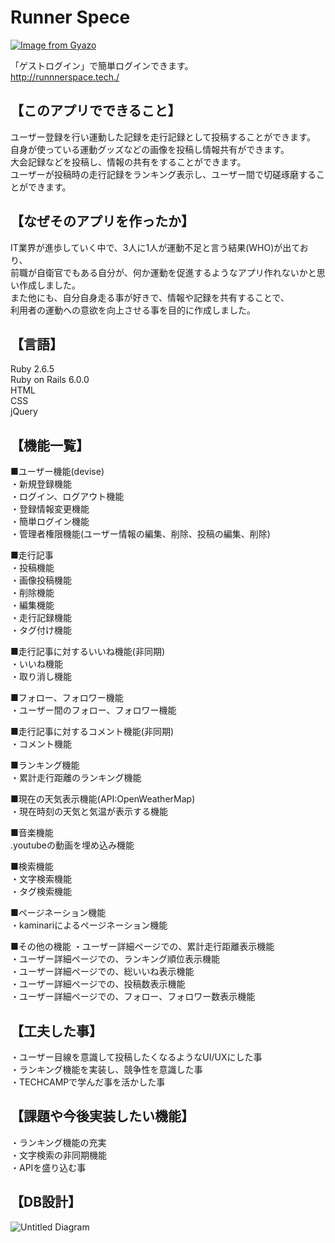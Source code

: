 # Runner Spece
[![Image from Gyazo](https://i.gyazo.com/50411bb853d92089237eed91e9b7bb64.jpg)](https://gyazo.com/50411bb853d92089237eed91e9b7bb64)  

「ゲストログイン」で簡単ログインできます。  
http://runnnerspace.tech./

## 【このアプリでできること】
ユーザー登録を行い運動した記録を走行記録として投稿することができます。  
自身が使っている運動グッズなどの画像を投稿し情報共有ができます。  
大会記録などを投稿し、情報の共有をすることができます。  
ユーザーが投稿時の走行記録をランキング表示し、ユーザー間で切磋琢磨することができます。  

## 【なぜそのアプリを作ったか】
IT業界が進歩していく中で、3人に1人が運動不足と言う結果(WHO)が出ており、  
前職が自衛官でもある自分が、何か運動を促進するようなアプリ作れないかと思い作成しました。  
また他にも、自分自身走る事が好きで、情報や記録を共有することで、  
利用者の運動への意欲を向上させる事を目的に作成しました。  

## 【言語】
Ruby 2.6.5  
Ruby on Rails 6.0.0  
HTML  
CSS  
jQuery  

## 【機能一覧】
■ユーザー機能(devise)  
・新規登録機能  
・ログイン、ログアウト機能  
・登録情報変更機能  
・簡単ログイン機能  
・管理者権限機能(ユーザー情報の編集、削除、投稿の編集、削除)  

■走行記事  
・投稿機能  
・画像投稿機能  
・削除機能  
・編集機能  
・走行記録機能  
・タグ付け機能  

■走行記事に対するいいね機能(非同期)  
・いいね機能  
・取り消し機能  

■フォロー、フォロワー機能  
・ユーザー間のフォロー、フォロワー機能  

■走行記事に対するコメント機能(非同期)  
・コメント機能  

■ランキング機能  
・累計走行距離のランキング機能  

■現在の天気表示機能(API:OpenWeatherMap)  
・現在時刻の天気と気温が表示する機能  

■音楽機能  
.youtubeの動画を埋め込み機能  

■検索機能  
・文字検索機能  
・タグ検索機能  

■ページネーション機能  
・kaminariによるページネーション機能  

■その他の機能
・ユーザー詳細ページでの、累計走行距離表示機能  
・ユーザー詳細ページでの、ランキング順位表示機能  
・ユーザー詳細ページでの、総いいね表示機能  
・ユーザー詳細ページでの、投稿数表示機能  
・ユーザー詳細ページでの、フォロー、フォロワー数表示機能  

## 【工夫した事】
・ユーザー目線を意識して投稿したくなるようなUI/UXにした事  
・ランキング機能を実装し、競争性を意識した事  
・TECHCAMPで学んだ事を活かした事  

## 【課題や今後実装したい機能】
・ランキング機能の充実  
・文字検索の非同期機能  
・APIを盛り込む事  
 
## 【DB設計】
![Untitled Diagram](https://user-images.githubusercontent.com/58378612/87174996-fa09df00-c312-11ea-948b-427cc37c355d.png)

